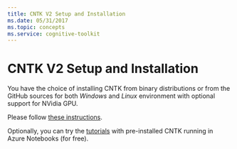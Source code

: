 ```yaml
---
title: CNTK V2 Setup and Installation
ms.date: 05/31/2017
ms.topic: concepts
ms.service: cognitive-toolkit
---
```


# CNTK V2 Setup and Installation

You have the choice of installing CNTK from binary distributions or from
the GitHub sources for both *Windows* and *Linux* environment with
optional support for NVidia GPU.

Please follow [these instructions](/cognitive-toolkit/setup-cntk-on-your-machine).

Optionally, you can try the [tutorials](https://notebooks.azure.com/cntk/libraries/tutorials) with pre-installed CNTK running in Azure Notebooks (for free).
